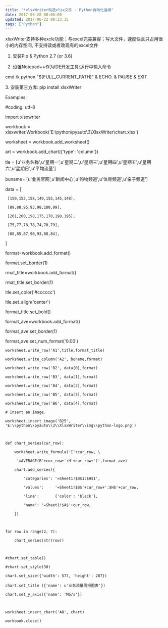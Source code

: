 ```yaml
---
title: "*xlsxWriter构造xlsx文件 - Python自动化运维"
date: 2017-06-28 08:00:00
updated: 2017-06-22 09:23:35
tags: ["Python"]
---
```

xlsxWriter支持多种excle功能；与excel完美兼容；写大文件，速度快且只占用很小的内存空间, 不支持读或者改现有的excel文件

  

  1. 安装Pip & Python 2.7 (or 3.6)

  2. 设置Notepad++作为IDE开发工具:运行中输入命令 
 
 
 cmd /k python "$(FULL_CURRENT_PATH)" & ECHO. & PAUSE & EXIT

3\. 安装第三方库: pip install xlsxWriter

  

  

Examples:

 
 
 #coding: utf-8

 import xlsxwriter

 

 workbook = xlsxwriter.Workbook('E:\\python\\pyauto\\3\\XlsxWriter\\chart.xlsx')

 worksheet = workbook.add_worksheet()

 

art = workbook.add_chart({'type': 'column'})



tle = [u'业务名称',u'星期一',u'星期二',u'星期三',u'星期四',u'星期五',u'星期六',u'星期日',u'平均流量']

 buname= [u'业务官网',u'新闻中心',u'购物频道',u'体育频道',u'亲子频道']

 

 data = [

     [150,152,158,149,155,145,148],

     [89,88,95,93,98,100,99],

     [201,200,198,175,170,198,195],

     [75,77,78,78,74,70,79],

     [88,85,87,90,93,88,84],

 ]

 format=workbook.add_format()

 format.set_border(1)

 

rmat_title=workbook.add_format()

rmat_title.set_border(1)

itle.set_color('#cccccc')

itle.set_align('center')

 format_title.set_bold()



 format_ave=workbook.add_format()

 format_ave.set_border(1)

 format_ave.set_num_format('0.00')

 

    worksheet.write_row('A1',title,format_title)

    worksheet.write_column('A2', buname,format)

    worksheet.write_row('B2', data[0],format)

    worksheet.write_row('B3', data[1],format)

    worksheet.write_row('B4', data[2],format)

    worksheet.write_row('B5', data[3],format)

    worksheet.write_row('B6', data[4],format)

    # Insert an image.

    worksheet.insert_image('B25', 'E:\\python\\pyauto\\3\\XlsxWriter\\img\\python-logo.png')

    

    def chart_series(cur_row):

        worksheet.write_formula('I'+cur_row, \

         '=AVERAGE(B'+cur_row+':H'+cur_row+')',format_ave)

        chart.add_series({

            'categories': '=Sheet1!$B$1:$H$1',

            'values':     '=Sheet1!$B$'+cur_row+':$H$'+cur_row,

            'line':       {'color': 'black'},

            'name':	'=Sheet1!$A$'+cur_row,

        })

    

    for row in range(2, 7):

        chart_series(str(row))

    

    #chart.set_table()

    #chart.set_style(30)

    chart.set_size({'width': 577, 'height': 287})

    chart.set_title ({'name': u'业务流量周报图表'})

    chart.set_y_axis({'name': 'Mb/s'})

    

    worksheet.insert_chart('A8', chart)

    workbook.close()

  

